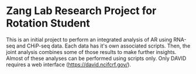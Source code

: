 # Zang Lab Research Project for Rotation Student 
This is an initial project to perform an integrated analysis of AR using RNA-seq and CHiP-seq data.  Each data has it's own associated scripts.  Then, the joint analysis combines some of those results to make further insights. Almost of these analyses can be performed using scripts only.  Only DAVID requires a web interface (https://david.ncifcrf.gov/).  
